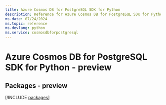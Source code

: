 ```yaml
---
title: Azure Cosmos DB for PostgreSQL SDK for Python
description: Reference for Azure Cosmos DB for PostgreSQL SDK for Python
ms.date: 07/24/2024
ms.topic: reference
ms.devlang: python
ms.service: cosmosdbforpostgresql
---
```

# Azure Cosmos DB for PostgreSQL SDK for Python - preview
## Packages - preview
[!INCLUDE [packages](cosmos-db-for-postgresql-index.md)]